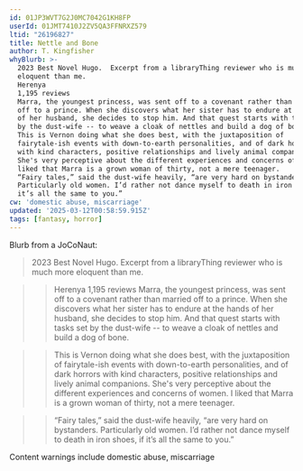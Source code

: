 ```yaml
---
id: 01JP3WVT7G2J0MC7042G1KH8FP
userId: 01JMT7410J2ZV5QA3FFNRXZ579
ltid: "26196827"
title: Nettle and Bone
author: T. Kingfisher
whyBlurb: >-
  2023 Best Novel Hugo.  Excerpt from a libraryThing reviewer who is much more
  eloquent than me.
  Herenya
  1,195 reviews
  Marra, the youngest princess, was sent off to a covenant rather than married
  off to a prince. When she discovers what her sister has to endure at the hands
  of her husband, she decides to stop him. And that quest starts with tasks set
  by the dust-wife -- to weave a cloak of nettles and build a dog of bone.
  This is Vernon doing what she does best, with the juxtaposition of
  fairytale-ish events with down-to-earth personalities, and of dark horrors
  with kind characters, positive relationships and lively animal companions.
  She's very perceptive about the different experiences and concerns of women. I
  liked that Marra is a grown woman of thirty, not a mere teenager.
  “Fairy tales,” said the dust-wife heavily, “are very hard on bystanders.
  Particularly old women. I’d rather not dance myself to death in iron shoes, if
  it’s all the same to you.”
cw: 'domestic abuse, miscarriage'
updated: '2025-03-12T00:58:59.915Z'
tags: [fantasy, horror]
---
```


Blurb from a JoCoNaut:

> 2023 Best Novel Hugo. Excerpt from a libraryThing reviewer who is much more
> eloquent than me.

>> Herenya 1,195 reviews Marra, the youngest princess, was sent off to a
>> covenant rather than married off to a prince. When she discovers what her
>> sister has to endure at the hands of her husband, she decides to stop him.
>> And that quest starts with tasks set by the dust-wife -- to weave a cloak of
>> nettles and build a dog of bone.

>> This is Vernon doing what she does best, with the juxtaposition of
>> fairytale-ish events with down-to-earth personalities, and of dark horrors
>> with kind characters, positive relationships and lively animal companions.
>> She's very perceptive about the different experiences and concerns of women.
>> I liked that Marra is a grown woman of thirty, not a mere teenager.

>> “Fairy tales,” said the dust-wife heavily, “are very hard on bystanders.
>> Particularly old women. I’d rather not dance myself to death in iron shoes,
>> if it’s all the same to you.”

Content warnings include domestic abuse, miscarriage
